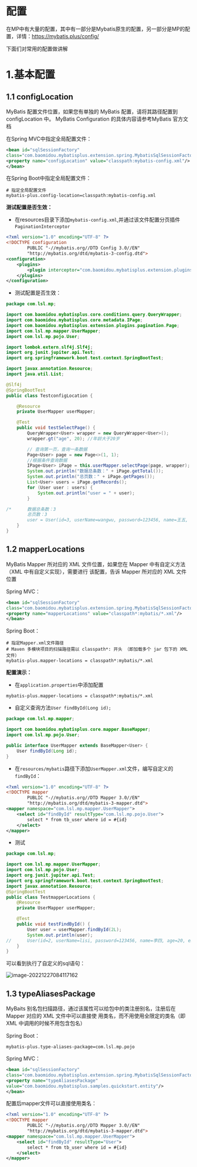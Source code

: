 # 配置

在MP中有大量的配置，其中有一部分是Mybatis原生的配置，另一部分是MP的配置，详情：https://mybatis.plus/config/

下面们对常用的配置做讲解

# 1.基本配置

##  1.1 configLocation

MyBatis 配置文件位置，如果您有单独的 MyBatis 配置，请将其路径配置到 configLocation 中。 MyBatis Configuration 的具体内容请参考MyBatis 官方文档 

在Spring MVC中指定全局配置文件：

```xml
<bean id="sqlSessionFactory"
class="com.baomidou.mybatisplus.extension.spring.MybatisSqlSessionFactoryBean">
<property name="configLocation" value="classpath:mybatis-config.xml"/>
</bean>
```

在Spring Boot中指定全局配置文件：

```properties
# 指定全局配置文件
mybatis-plus.config-location=classpath:mybatis-config.xml
```

**测试配置是否生效：**

- 在resources目录下添加`mybatis-config.xml`,并通过该文件配置分页插件`PaginationInterceptor`

```xml
<?xml version="1.0" encoding="UTF-8" ?>
<!DOCTYPE configuration
        PUBLIC "-//mybatis.org//DTD Config 3.0//EN"
        "http://mybatis.org/dtd/mybatis-3-config.dtd">
<configuration>
    <plugins>
        <plugin interceptor="com.baomidou.mybatisplus.extension.plugins.PaginationInterceptor"></plugin>
    </plugins>
</configuration>
```

- 测试配置是否生效：

```java
package com.lsl.mp;

import com.baomidou.mybatisplus.core.conditions.query.QueryWrapper;
import com.baomidou.mybatisplus.core.metadata.IPage;
import com.baomidou.mybatisplus.extension.plugins.pagination.Page;
import com.lsl.mp.mapper.UserMapper;
import com.lsl.mp.pojo.User;

import lombok.extern.slf4j.Slf4j;
import org.junit.jupiter.api.Test;
import org.springframework.boot.test.context.SpringBootTest;

import javax.annotation.Resource;
import java.util.List;

@Slf4j
@SpringBootTest
public class TestconfigLocation {

    @Resource
    private UserMapper userMapper;

    @Test
    public void testSelectPage() {
        QueryWrapper<User> wrapper = new QueryWrapper<User>();
        wrapper.gt("age", 20); //年龄大于20岁

        // 查询第一页，查询一条数据
        Page<User> page = new Page<>(1, 1);
        //根据条件查询数据
        IPage<User> iPage = this.userMapper.selectPage(page, wrapper);
        System.out.println("数据总条数：" + iPage.getTotal());
        System.out.println("总页数：" + iPage.getPages());
        List<User> users = iPage.getRecords();
        for (User user : users) {
            System.out.println("user = " + user);
        }

/*      数据总条数：3
        总页数：3
        user = User(id=3, userName=wangwu, password=123456, name=王五, age=28,email=test3@itcast.cn, address=null)*/
    }
}
```

##  1.2 mapperLocations

MyBatis Mapper 所对应的 XML 文件位置，如果您在 Mapper 中有自定义方法（XML 中有自定义实现），需要进行 该配置，告诉 Mapper 所对应的 XML 文件位置

Spring MVC：

```xml
<bean id="sqlSessionFactory"
class="com.baomidou.mybatisplus.extension.spring.MybatisSqlSessionFactoryBean">
<property name="mapperLocations" value="classpath*:mybatis/*.xml"/>
</bean>
```

Spring Boot：

```properties
# 指定Mapper.xml文件路径
# Maven 多模块项目的扫描路径需以 classpath*: 开头 （即加载多个 jar 包下的 XML 文件）
mybatis-plus.mapper-locations = classpath*:mybatis/*.xml
```

**配置演示：**

- 在`application.properties`中添加配置

```properties
mybatis-plus.mapper-locations = classpath*:mybatis/*.xml
```

- 自定义查询方法`User findById(Long id);`

```java
package com.lsl.mp.mapper;

import com.baomidou.mybatisplus.core.mapper.BaseMapper;
import com.lsl.mp.pojo.User;

public interface UserMapper extends BaseMapper<User> {
    User findById(Long id);
}
```

- 在`resources/mybatis`路径下添加`UserMapper.xml`文件，编写自定义的`findById`：

```xml
<?xml version="1.0" encoding="UTF-8" ?>
<!DOCTYPE mapper
        PUBLIC "-//mybatis.org//DTD Mapper 3.0//EN"
        "http://mybatis.org/dtd/mybatis-3-mapper.dtd">
<mapper namespace="com.lsl.mp.mapper.UserMapper">
    <select id="findById" resultType="com.lsl.mp.pojo.User">
        select * from tb_user where id = #{id}
    </select>
</mapper>
```

- 测试

```java
package com.lsl.mp;

import com.lsl.mp.mapper.UserMapper;
import com.lsl.mp.pojo.User;
import org.junit.jupiter.api.Test;
import org.springframework.boot.test.context.SpringBootTest;
import javax.annotation.Resource;
@SpringBootTest
public class TestmapperLocations {
    @Resource
    private UserMapper userMapper;

    @Test
    public void testFindById() {
        User user = userMapper.findById(2L);
        System.out.println(user);
//      User(id=2, userName=lisi, password=123456, name=李四, age=20, email=test2@itcast.cn, address=null)
    }
}
```

可以看到执行了自定义的sql语句：

![image-20221227084117162](https://cdn.jsdelivr.net/gh/Li-ShiLin/images/D:%5Cgithub%5Cimages202212270843831.png)

## 1.3 typeAliasesPackage

MyBaits 别名包扫描路径，通过该属性可以给包中的类注册别名，注册后在 Mapper 对应的 XML 文件中可以直接使 用类名，而不用使用全限定的类名（即 XML 中调用的时候不用包含包名）

Spring Boot：

```properties
mybatis-plus.type-aliases-package=com.lsl.mp.pojo
```

Spring MVC：

```xml
<bean id="sqlSessionFactory"
class="com.baomidou.mybatisplus.extension.spring.MybatisSqlSessionFactoryBean">
<property name="typeAliasesPackage"
value="com.baomidou.mybatisplus.samples.quickstart.entity"/>
</bean>
```

配置后mapper文件可以直接使用类名：

```xml
<?xml version="1.0" encoding="UTF-8" ?>
<!DOCTYPE mapper
        PUBLIC "-//mybatis.org//DTD Mapper 3.0//EN"
        "http://mybatis.org/dtd/mybatis-3-mapper.dtd">
<mapper namespace="com.lsl.mp.mapper.UserMapper">
    <select id="findById" resultType="User">
        select * from tb_user where id = #{id}
    </select>
</mapper>
```

